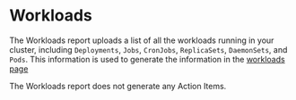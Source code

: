 # Workloads
The Workloads report uploads a list of all the workloads running in your cluster,
including `Deployments`, `Jobs`, `CronJobs`, `ReplicaSets`, `DaemonSets`, and `Pods`.
This information is used to generate the information in the [workloads page](../features/workloads)

The Workloads report does not generate any Action Items.
